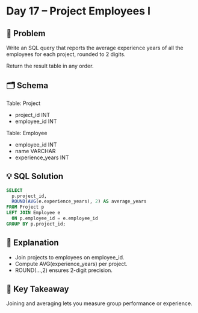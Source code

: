 # Day 17 – Project Employees I

## 📖 Problem
Write an SQL query that reports the average experience years of all the employees for each project, rounded to 2 digits.

Return the result table in any order.

## 🗂 Schema
Table: Project  
- project_id INT  
- employee_id INT  

Table: Employee  
- employee_id INT  
- name VARCHAR  
- experience_years INT  

## 💡 SQL Solution
```sql
SELECT 
  p.project_id,
  ROUND(AVG(e.experience_years), 2) AS average_years
FROM Project p
LEFT JOIN Employee e
  ON p.employee_id = e.employee_id
GROUP BY p.project_id;
```

## 🧠 Explanation
- Join projects to employees on employee_id.  
- Compute AVG(experience_years) per project.  
- ROUND(...,2) ensures 2-digit precision.  

## 🔑 Key Takeaway
Joining and averaging lets you measure group performance or experience.
